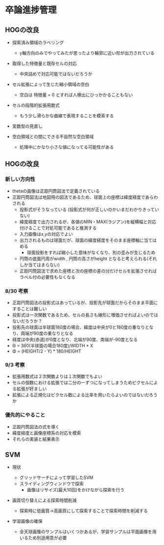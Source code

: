 # 卒論進捗管理

## HOGの改良
 - 探索済み領域のラベリング
	- y軸方向のみでやってみたが思ったより輪郭に近い形が出力されている

 - 取得した特徴量と既存セルの対応
	- 中央詰めで対応可能ではないだろうか

 - セル拡張によって生じた縮小領域の空白
	- 空白は 特徴量 = 0 とすれば人検出にひっかかることもない

 - セルの段階的拡張用数式
	- もう少し滑らかな曲線で表現することを模索する

 - 変数型の見直し

 - 空白領域との間にできる不自然な空白領域
	- 処理中にかなり小さな値になってる可能性がある

## HOGの改良
### 新しい方向性
- thetaの画像は正距円筒図法で定義されている
- 正距円筒図法は地図用の図法であるため、球面上の座標は緯度経度であらわされる
	- 投影式がそうなっている (投影式が何が正しいのかいまだわかりきっていない)
	- 緯度経度で出力されるが、各値のMIN・MAX(ラジアン)を縦横幅と対応付けることで対処可能であると推測する
	- 入力画像はx,yの対応でよい
	- 出力されるものは球面だが、球面の緯度経度をそのまま座標軸に当てはめる
		- 球面投影をすれば縮小した意味がなくなり、別の歪みが生じるため
	- 円筒の底面円周がwidth , 円筒の高さがheight となると考えられる(それしか当てはまらない)
	- 正距円筒図法で求めた座標と次の座標の差の分だけセルを拡張させればラベル付の必要性もなくなる

### 8/30 考察
- 正距円筒図法の投影式はあっているが、投影先が球面だからそのまま平面にすることは難しい
- 投影式は一次関数であるため、セルの長さも線形に増価させればよいのではないだろうか？
- 投影先の球面は半球面180度の場合、緯度は中央が0と180度の重なりとなり、両端が90度の重なりとなる
- 経度は中央(赤道)が0度となり、北端が90度、南端が-90度となる
- Θ = 360(半球面の場合180度)/WIDTH * X
- Φ = (HEIGHT/2 - Y) *  180/HEIGHT

### 9/3 考察
- 拡張用数式は２次関数よりは１次関数でもよい
- セルの個数における拡張では二分の一ずつになってしまうためピクセルによる拡張が好ましい
- 拡張による正規化はピクセル数による比率を用いたらよいのではないだろうか


### 優先的にやること
- 正距円筒図法の式を導く
- 緯度経度と画像座標系の対応を模索
- それらの実装と結果表示


## SVM
 - 現状
	 - グリッドサーチによって学習したSVM
	 - スライディングウィンドウで探索
	 	- 画像はリサイズ(最大10回)をかけながら探索を行う

 - 画質切り替えによる探索時間削減
	- 探索時に低画質→高画質にして探索することで探索時間を削減する

 - 学習画像の確保
	- 全天球画像のサンプルはいくつかあるが、学習サンプルは平面画像を用いるため別途用意が必要